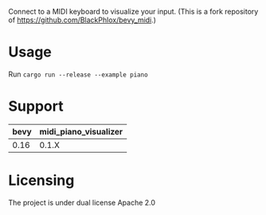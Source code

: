 Connect to a MIDI keyboard to visualize your input.
(This is a fork repository of https://github.com/BlackPhlox/bevy_midi.)

# Usage
Run `cargo run --release --example piano`

# Support
|bevy|midi_piano_visualizer|
|---|---|
|0.16|0.1.X|

# Licensing
The project is under dual license Apache 2.0
